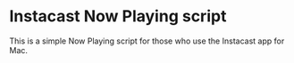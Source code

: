 Instacast Now Playing script
================

This is a simple Now Playing script for those who use the Instacast app for Mac. 
